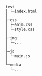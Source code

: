 <!--
 * @Author: YinBZ
 * @Date: 2021-09-13 11:26:06
 * @LastEditTime: 2021-09-13 11:39:54
 * @LastEditors: Please set LastEditors
 * @Description: In User Settings Edit
 * @FilePath: \demod:\文件\H5笔记.md
-->
```
test
│ └─index.html
│
├─css
│ ├─anim.css
│ └─style.css
│
├─img
│ └─...
│
├─js
│ └─main.js
│
└─media
  └─...
```